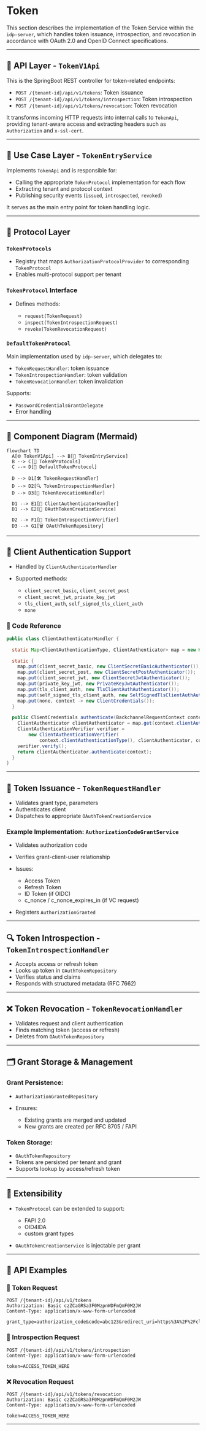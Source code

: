 # Token

This section describes the implementation of the Token Service within the `idp-server`, which handles token issuance, introspection, and revocation in accordance with OAuth 2.0 and OpenID Connect specifications.

---

## 🧱 API Layer - `TokenV1Api`

This is the SpringBoot REST controller for token-related endpoints:

* `POST /{tenant-id}/api/v1/tokens`: Token issuance
* `POST /{tenant-id}/api/v1/tokens/introspection`: Token introspection
* `POST /{tenant-id}/api/v1/tokens/revocation`: Token revocation

It transforms incoming HTTP requests into internal calls to `TokenApi`, providing tenant-aware access and extracting headers such as `Authorization` and `x-ssl-cert`.

---

## 🧩 Use Case Layer - `TokenEntryService`

Implements `TokenApi` and is responsible for:

* Calling the appropriate `TokenProtocol` implementation for each flow
* Extracting tenant and protocol context
* Publishing security events (`issued`, `introspected`, `revoked`)

It serves as the main entry point for token handling logic.

---

## 🧠 Protocol Layer

### `TokenProtocols`

* Registry that maps `AuthorizationProtocolProvider` to corresponding `TokenProtocol`
* Enables multi-protocol support per tenant

### `TokenProtocol` Interface

* Defines methods:

    * `request(TokenRequest)`
    * `inspect(TokenIntrospectionRequest)`
    * `revoke(TokenRevocationRequest)`

### `DefaultTokenProtocol`

Main implementation used by `idp-server`, which delegates to:

* `TokenRequestHandler`: token issuance
* `TokenIntrospectionHandler`: token validation
* `TokenRevocationHandler`: token invalidation

Supports:

* `PasswordCredentialsGrantDelegate`
* Error handling

---

## 🧬 Component Diagram (Mermaid)

```mermaid
flowchart TD
  A[🌐 TokenV1Api] --> B[🧩 TokenEntryService]
  B --> C[🔁 TokenProtocols]
  C --> D[🧠 DefaultTokenProtocol]
  
  D --> D1[🛠️ TokenRequestHandler]
  D --> D2[🔍 TokenIntrospectionHandler]
  D --> D3[🧹 TokenRevocationHandler]

  D1 --> E1[🔑 ClientAuthenticatorHandler]
  D1 --> E2[🎁 OAuthTokenCreationService]
  
  D2 --> F1[🧪 TokenIntrospectionVerifier]
  D3 --> G1[🗑️ OAuthTokenRepository]
```

---

## 🔐 Client Authentication Support

* Handled by `ClientAuthenticatorHandler`
* Supported methods:

    * `client_secret_basic`, `client_secret_post`
    * `client_secret_jwt`, `private_key_jwt`
    * `tls_client_auth`, `self_signed_tls_client_auth`
    * `none`

### 📘 Code Reference

```java
public class ClientAuthenticatorHandler {

  static Map<ClientAuthenticationType, ClientAuthenticator> map = new HashMap<>();

  static {
    map.put(client_secret_basic, new ClientSecretBasicAuthenticator());
    map.put(client_secret_post, new ClientSecretPostAuthenticator());
    map.put(client_secret_jwt, new ClientSecretJwtAuthenticator());
    map.put(private_key_jwt, new PrivateKeyJwtAuthenticator());
    map.put(tls_client_auth, new TlsClientAuthAuthenticator());
    map.put(self_signed_tls_client_auth, new SelfSignedTlsClientAuthAuthenticator());
    map.put(none, context -> new ClientCredentials());
  }

  public ClientCredentials authenticate(BackchannelRequestContext context) {
    ClientAuthenticator clientAuthenticator = map.get(context.clientAuthenticationType());
    ClientAuthenticationVerifier verifier =
        new ClientAuthenticationVerifier(
            context.clientAuthenticationType(), clientAuthenticator, context.authorizationServerConfiguration());
    verifier.verify();
    return clientAuthenticator.authenticate(context);
  }
}

```

---

## 🎁 Token Issuance - `TokenRequestHandler`

* Validates grant type, parameters
* Authenticates client
* Dispatches to appropriate `OAuthTokenCreationService`

### Example Implementation: `AuthorizationCodeGrantService`

* Validates authorization code
* Verifies grant-client-user relationship
* Issues:

    * Access Token
    * Refresh Token
    * ID Token (if OIDC)
    * c\_nonce / c\_nonce\_expires\_in (if VC request)
* Registers `AuthorizationGranted`

---

## 🔍 Token Introspection - `TokenIntrospectionHandler`

* Accepts access or refresh token
* Looks up token in `OAuthTokenRepository`
* Verifies status and claims
* Responds with structured metadata (RFC 7662)

---

## ❌ Token Revocation - `TokenRevocationHandler`

* Validates request and client authentication
* Finds matching token (access or refresh)
* Deletes from `OAuthTokenRepository`

---

## 🗂️ Grant Storage & Management

### Grant Persistence:

* `AuthorizationGrantedRepository`
* Ensures:

    * Existing grants are merged and updated
    * New grants are created per RFC 8705 / FAPI

### Token Storage:

* `OAuthTokenRepository`
* Tokens are persisted per tenant and grant
* Supports lookup by access/refresh token

---

## 🔄 Extensibility

* `TokenProtocol` can be extended to support:

    * FAPI 2.0
    * OID4IDA
    * custom grant types
* `OAuthTokenCreationService` is injectable per grant

---

## 📘 API Examples

### 🔑 Token Request

```http
POST /{tenant-id}/api/v1/tokens
Authorization: Basic czZCaGRSa3F0MzpnWDFmQmF0M2JW
Content-Type: application/x-www-form-urlencoded

grant_type=authorization_code&code=abc123&redirect_uri=https%3A%2F%2Fclient.example.com%2Fcb
```

### 🧪 Introspection Request

```http
POST /{tenant-id}/api/v1/tokens/introspection
Content-Type: application/x-www-form-urlencoded

token=ACCESS_TOKEN_HERE
```

### ❌ Revocation Request

```http
POST /{tenant-id}/api/v1/tokens/revocation
Authorization: Basic czZCaGRSa3F0MzpnWDFmQmF0M2JW
Content-Type: application/x-www-form-urlencoded

token=ACCESS_TOKEN_HERE
```

---

